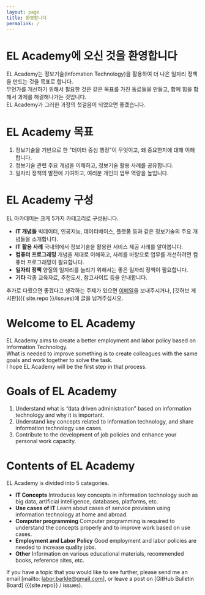 ```yaml
---
layout: page
title: 환영합니다
permalink: /
---
```


# EL Academy에 오신 것을 환영합니다

EL Academy는 정보기술(Infomation Technology)을 활용하여 더 나은 일자리 정책을 만드는 것을 목표로 합니다.  
무언가를 개선하기 위해서 필요한 것은 같은 목표를 가진 동료들을 만들고, 함께 힘을 합해서 과제를 해결해나가는 것입니다.  
EL Academy가 그러한 과정의 첫걸음이 되었으면 좋겠습니다.  

# EL Academy 목표

1. 정보기술을 기반으로 한 "데이터 중심 행정"이 무엇이고, 왜 중요한지에 대해 이해합니다.  
2. 정보기술 관련 주요 개념을 이해하고, 정보기술 활용 사례를 공유합니다.  
3. 일자리 정책의 발전에 기여하고, 여러분 개인의 업무 역량을 높입니다.  

# EL Academy 구성

EL 아카데미는 크게 5가지 카테고리로 구성됩니다.  

 - **IT 개념들** 빅데이터, 인공지능, 데이터베이스, 플랫폼 등과 같은 정보기술의 주요 개념들을 소개합니다.  
 - **IT 활용 사례** 국내외에서 정보기술을 활용한 서비스 제공 사례를 알아봅니다.  
 - **컴퓨터 프로그래밍** 개념을 제대로 이해하고, 사례를 바탕으로 업무를 개선하려면 컴퓨터 프로그래밍이 필요합니다.  
 - **일자리 정책** 양질의 일자리를 늘리기 위해서는 좋은 일자리 정책이 필요합니다.  
 - **기타** 각종 교육자료, 추천도서, 참고사이트 등을 안내합니다.  
 
추가로 다뤘으면 좋겠다고 생각하는 주제가 있으면 [이메일](mailto:labor.barkle@gmail.com)을 보내주시거나, [깃허브 게시판]({{ site.repo }}/issues)에 글을 남겨주십시오.

# Welcome to EL Academy

EL Academy aims to create a better employment and labor policy based on Information Technology.  
What is needed to improve something is to create colleagues with the same goals and work together to solve the task.  
I hope EL Academy will be the first step in that process.  

# Goals of EL Academy

1. Understand what is “data driven administration” based on information technology and why it is important.
2. Understand key concepts related to information technology, and share information technology use cases.  
3. Contribute to the development of job policies and enhance your personal work capacity.  

# Contents of EL Academy

EL Academy is divided into 5 categories.  

 - **IT Concepts** Introduces key concepts in information technology such as big data, artificial intelligence, databases, platforms, etc.  
 - **Use cases of IT** Learn about cases of service provision using information technology at home and abroad.  
 - **Computer programming** Computer programming is required to understand the concepts properly and to improve work based on use cases.  
 - **Employment and Labor Policy** Good employment and labor policies are needed to increase quality jobs.  
 - **Other** Information on various educational materials, recommended books, reference sites, etc.  
 
If you have a topic that you would like to see further, please send me an email [mailto: labor.barkle@gmail.com], or leave a post on [GitHub Bulletin Board] ({{site.repo}} / issues).
